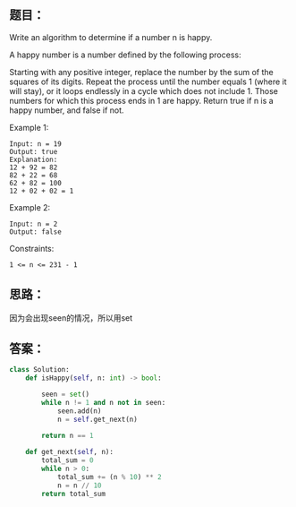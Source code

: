 ## 题目：
Write an algorithm to determine if a number n is happy.

A happy number is a number defined by the following process:

Starting with any positive integer, replace the number by the sum of the squares of its digits.
Repeat the process until the number equals 1 (where it will stay), or it loops endlessly in a cycle which does not include 1.
Those numbers for which this process ends in 1 are happy.
Return true if n is a happy number, and false if not.


Example 1:
```
Input: n = 19
Output: true
Explanation:
12 + 92 = 82
82 + 22 = 68
62 + 82 = 100
12 + 02 + 02 = 1
```
Example 2:
```
Input: n = 2
Output: false
``` 

Constraints:
```
1 <= n <= 231 - 1
```

## 思路：


因为会出现seen的情况，所以用set


## 答案：
```python
class Solution:
    def isHappy(self, n: int) -> bool:

        seen = set()
        while n != 1 and n not in seen:
            seen.add(n)
            n = self.get_next(n)

        return n == 1
    
    def get_next(self, n):
        total_sum = 0
        while n > 0:
            total_sum += (n % 10) ** 2
            n = n // 10
        return total_sum

```
